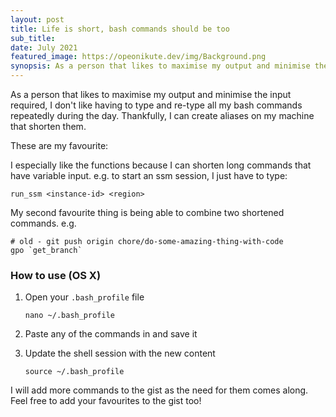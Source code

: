 ```yaml
---
layout: post
title: Life is short, bash commands should be too
sub_title:
date: July 2021
featured_image: https://opeonikute.dev/img/Background.png
synopsis: As a person that likes to maximise my output and minimise the input required, I don't like having to type and re-type all my bash commands repeatedly during the day.
---
```


As a person that likes to maximise my output and minimise the input required, I don't like having to type and re-type all my bash commands repeatedly during the day. Thankfully, I can create aliases on my machine that shorten them.

These are my favourite:

<script src="https://gist.github.com/OpeOnikute/0f359be9b019819a3cd1c989df6ec0fe.js"></script>

I especially like the functions because I can shorten long commands that have variable input. e.g. to start an ssm session, I just have to type:

```docker
run_ssm <instance-id> <region>
```

My second favourite thing is being able to combine two shortened commands. e.g.

```docker
# old - git push origin chore/do-some-amazing-thing-with-code
gpo `get_branch`
```

### How to use (OS X)

1. Open your `.bash_profile` file

    ```docker
    nano ~/.bash_profile
    ```

2. Paste any of the commands in and save it
3. Update the shell session with the new content

    ```docker
    source ~/.bash_profile
    ```

I will add more commands to the gist as the need for them comes along. Feel free to add your favourites to the gist too!